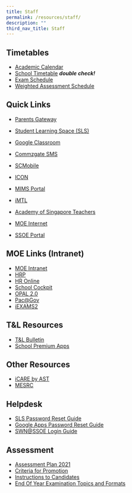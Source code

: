 ```yaml
---
title: Staff
permalink: /resources/staff/
description: ""
third_nav_title: Staff
---
```

Timetables
----------

*   [Academic Calendar](https://calendar.google.com/calendar/u/0/embed?src=c_k7p87vuspth3eedj4n2mair55g@group.calendar.google.com&ctz=Asia/Singapore)
*   [School Timetable](/resources/students/timetables/school-timetable) ***double check!***
*   [Exam Schedule](/files/EOY_Timetable_2022_sch%20website_28Sept.pdf)
*   [Weighted Assessment Schedule](https://docs.google.com/spreadsheets/d/1GviWZeYlra1BgRd3xR9lwSSFl-U_ycNAI1TrhZOIo74/edit#gid=1319614797)

Quick Links
-----------

*   [Parents Gateway](https://pg.moe.edu.sg/)  
    
*   [Student Learning Space (SLS)](https://vle.learning.moe.edu.sg/login)
*   [Google Classroom](https://classroom.google.com/)
*   [Commzgate SMS](https://portal.commzgate.com/)
*   [SCMobile](https://scmobile.moe.edu.sg/login)
*   [ICON](https://icon.moe.edu.sg/)
*   [MIMS Portal](http://mims.moe.gov.sg/)  
    
*   [iMTL](https://imtl.moe.edu.sg/cos/o.x?c=/ca7_imtl/user&func=login)
*   [Academy of Singapore Teachers](https://academyofsingaporeteachers.moe.edu.sg/)
*   [MOE Internet](https://www.moe.gov.sg/)
*   [SSOE Portal](https://ssoe2.moe.edu.sg/sp)

MOE Links (Intranet)
--------------------

*   [MOE Intranet](https://intranet.moe.gov.sg/Pages/Home.aspx)
*   [HRP](https://www.hrp.gov.sg/hrp/#/)
*   [HR Online](https://intranet.moe.gov.sg/hronline/Pages/Home.aspx)
*   [School Cockpit](https://schoolcockpit.moe.gov.sg/CP/scapp/security)
*   [OPAL 2.0](https://idm.opal2.moe.edu.sg/)
*   [Pac@Gov](https://www.pac.gov.sg/)
*   [iEXAMS2](https://iexams.seab.gov.sg/sso/login?service=https%3A%2F%2Fiexams.seab.gov.sg%2Fsso%2Foauth2.0%2FcallbackAuthorize%3Fclient_id%3Diexams2-prod%26redirect_uri%3Dhttps%253A%252F%252Fiexams.seab.gov.sg%252Fiexams2%252Flogin%252Foauth2%252Fcode%252Fiexams2-prod%26response_type%3Dcode%26client_name%3DCasOAuthClient)

T&L Resources
-------------

*   [T&L Bulletin](https://sites.google.com/xinminss.edu.sg/tlbulletin-2020/home?pli=1)
*   [School Premium Apps](/resources/staff/tnl-resources/school-premium-apps)

Other Resources
---------------

*   [iCARE by AST](https://academyofsingaporeteachers.moe.edu.sg/olive/icare/resources)
*   [MESRC](https://www.mesrc.net/)

Helpdesk
--------

*   [SLS Password Reset Guide](https://static.learning.moe.edu.sg/sls-user-guide/vle/logintroubleshooting/index.html)
*   [Google Apps Password Reset Guide](https://xinminsec-moe-edu-sg-admin.cwp.sg/resources/staff/helpdesk/google-apps-password-reset-guide)
*   [SWN@SSOE Login Guide](https://xinminsec-moe-edu-sg-admin.cwp.sg/resources/staff/helpdesk/swn-at-ssoe-login-guide)

Assessment
----------

*   [Assessment Plan 2021](https://xinminsec-moe-edu-sg-admin.cwp.sg/resources/students/assessment/assessment-plan-2021)
*   [Criteria for Promotion](https://xinminsec-moe-edu-sg-admin.cwp.sg/resources/students/assessment/criteria-for-promotion)
*   [Instructions to Candidates](https://xinminsec-moe-edu-sg-admin.cwp.sg/resources/students/assessment/instructions-to-candidates)
*   [End Of Year Examination Topics and Formats](https://xinminsec-moe-edu-sg-admin.cwp.sg/resources/students/assessment/end-of-year-examination-topics-and-formats)